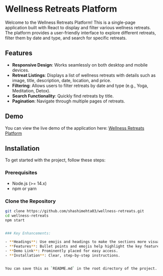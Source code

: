 # Wellness Retreats Platform

Welcome to the Wellness Retreats Platform! This is a single-page application built with React to display and filter various wellness retreats. The platform provides a user-friendly interface to explore different retreats, filter them by date and type, and search for specific retreats.

## Features

- **Responsive Design**: Works seamlessly on both desktop and mobile devices.
- **Retreat Listings**: Displays a list of wellness retreats with details such as image, title, description, date, location, and price.
- **Filtering**: Allows users to filter retreats by date and type (e.g., Yoga, Meditation, Detox).
- **Search Functionality**: Quickly find retreats by title.
- **Pagination**: Navigate through multiple pages of retreats.

## Demo

You can view the live demo of the application here: [Wellness Retreats Platform](https://wellness-retreats-task.netlify.app/)

## Installation

To get started with the project, follow these steps:

### Prerequisites

- Node.js (>= 14.x)
- npm or yarn

### Clone the Repository

```bash
git clone https://github.com/shashimehta03/wellness-retreats.git
cd wellness-retreats
npm start


### Key Enhancements:

- **Headings**: Use emojis and headings to make the sections more visually engaging.
- **Features**: Bullet points and emojis help highlight the key features.
- **Demo Link**: Prominently placed for easy access.
- **Installation**: Clear, step-by-step instructions.


You can save this as `README.md` in the root directory of the project.
